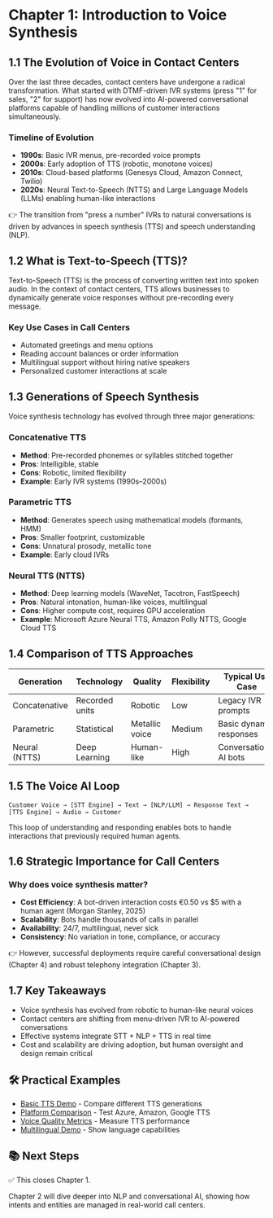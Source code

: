 # Chapter 1: Introduction to Voice Synthesis

## 1.1 The Evolution of Voice in Contact Centers

Over the last three decades, contact centers have undergone a radical transformation. What started with DTMF-driven IVR systems (press "1" for sales, "2" for support) has now evolved into AI-powered conversational platforms capable of handling millions of customer interactions simultaneously.

### Timeline of Evolution

- **1990s**: Basic IVR menus, pre-recorded voice prompts
- **2000s**: Early adoption of TTS (robotic, monotone voices)
- **2010s**: Cloud-based platforms (Genesys Cloud, Amazon Connect, Twilio)
- **2020s**: Neural Text-to-Speech (NTTS) and Large Language Models (LLMs) enabling human-like interactions

👉 The transition from "press a number" IVRs to natural conversations is driven by advances in speech synthesis (TTS) and speech understanding (NLP).

## 1.2 What is Text-to-Speech (TTS)?

Text-to-Speech (TTS) is the process of converting written text into spoken audio. In the context of contact centers, TTS allows businesses to dynamically generate voice responses without pre-recording every message.

### Key Use Cases in Call Centers

- Automated greetings and menu options
- Reading account balances or order information
- Multilingual support without hiring native speakers
- Personalized customer interactions at scale

## 1.3 Generations of Speech Synthesis

Voice synthesis technology has evolved through three major generations:

### Concatenative TTS
- **Method**: Pre-recorded phonemes or syllables stitched together
- **Pros**: Intelligible, stable
- **Cons**: Robotic, limited flexibility
- **Example**: Early IVR systems (1990s–2000s)

### Parametric TTS
- **Method**: Generates speech using mathematical models (formants, HMM)
- **Pros**: Smaller footprint, customizable
- **Cons**: Unnatural prosody, metallic tone
- **Example**: Early cloud IVRs

### Neural TTS (NTTS)
- **Method**: Deep learning models (WaveNet, Tacotron, FastSpeech)
- **Pros**: Natural intonation, human-like voices, multilingual
- **Cons**: Higher compute cost, requires GPU acceleration
- **Example**: Microsoft Azure Neural TTS, Amazon Polly NTTS, Google Cloud TTS

## 1.4 Comparison of TTS Approaches

| Generation | Technology | Quality | Flexibility | Typical Use Case |
|------------|------------|---------|-------------|------------------|
| Concatenative | Recorded units | Robotic | Low | Legacy IVR prompts |
| Parametric | Statistical | Metallic voice | Medium | Basic dynamic responses |
| Neural (NTTS) | Deep Learning | Human-like | High | Conversational AI bots |

## 1.5 The Voice AI Loop

```
Customer Voice → [STT Engine] → Text → [NLP/LLM] → Response Text → [TTS Engine] → Audio → Customer
```

This loop of understanding and responding enables bots to handle interactions that previously required human agents.

## 1.6 Strategic Importance for Call Centers

### Why does voice synthesis matter?

- **Cost Efficiency**: A bot-driven interaction costs €0.50 vs $5 with a human agent (Morgan Stanley, 2025)
- **Scalability**: Bots handle thousands of calls in parallel
- **Availability**: 24/7, multilingual, never sick
- **Consistency**: No variation in tone, compliance, or accuracy

👉 However, successful deployments require careful conversational design (Chapter 4) and robust telephony integration (Chapter 3).

## 1.7 Key Takeaways

- Voice synthesis has evolved from robotic to human-like neural voices
- Contact centers are shifting from menu-driven IVR to AI-powered conversations
- Effective systems integrate STT + NLP + TTS in real time
- Cost and scalability are driving adoption, but human oversight and design remain critical

## 🛠️ Practical Examples

- [Basic TTS Demo](./examples/basic_tts_demo.py) - Compare different TTS generations
- [Platform Comparison](./examples/platform_comparison.py) - Test Azure, Amazon, Google TTS
- [Voice Quality Metrics](./examples/voice_quality_metrics.py) - Measure TTS performance
- [Multilingual Demo](./examples/multilingual_demo.py) - Show language capabilities

## 📚 Next Steps

✅ This closes Chapter 1.

Chapter 2 will dive deeper into NLP and conversational AI, showing how intents and entities are managed in real-world call centers.
